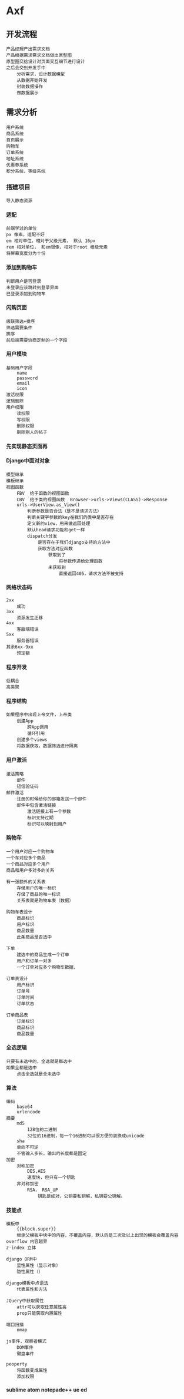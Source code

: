 # Axf

## 开发流程
    产品经理产出需求文档
    产品根据需求需求文档做出原型图
    原型图交给设计对页面交互细节进行设计
    之后会交到开发手中
        分析需求，设计数据模型
        从数据开始开发
        封装数据操作
        做数据展示

## 需求分析
    用户系统
    商品系统
    首页展示
    购物车
    订单系统
    地址系统
    优惠券系统
    积分系统，等级系统

### 搭建项目
    导入静态资源

#### 适配
    前端学过的单位
    px 像素，适配不好
    em 相对单位，相对于父级元素， 默认 16px
    rem 相对单位， 和em很像，相对于root 根级元素
    将屏幕宽度分为十份

#### 添加到购物车
    判断用户是否登录
    未登录应该跳转到登录界面
    已登录添加到购物车


#### 闪购页面
    级联筛选+排序
    筛选需要条件
    排序
    前后端需要协商定制的一个字段

#### 用户模块
    基础用户字段
        name
        password
        email
        icon
    激活权限
    逻辑删除
    用户权限
        读权限
        写权限
        删除权限
        删除别人的帖子

#### 先实现静态页面再


#### Django中面对对象
    模型继承
    模板继承
    视图函数
        FBV  给于函数的视图函数
        CBV  给予类的视图函数  Browser->urls->Views(CLASS)->Response
        urls->UserView.as_View()
            判断参数是否合法（是不是请求方法）
            判断关键字参数的key在我们的类中是否存在
            定义新的view，用来做返回处理
            默认head请求功能和get一样
            dispatch分发
                是否存在于我们django支持的方法中
                获取方法对应函数
                    获取到了
                        将参数传递给处理函数
                    未获取到
                        直接返回405，请求方法不被支持

#### 网络状态码
    2xx
        成功
    3xx
        资源发生迁移
    4xx
        客服端错误
    5xx
        服务器错误
    其余6xx-9xx
        预定额


#### 程序开发
    低耦合
    高类聚

#### 程序结构
    如果程序中出现上帝文件，上帝类
        创建App
            跨App调用
            循环引用
        创建多个views
        将数据获取，数据筛选进行隔离

#### 用户激活
    激活策略
        邮件
        短信验证码
    邮件激活
        注册的时候给你的邮箱发送一个邮件
        邮件中包含激活链接
            激活链接上有一个参数
            标识支持过期
            标识可以映射到用户

#### 购物车
    一个用户对应一个购物车
    一个车对应多个商品
    一个商品对应多个用户
    商品和用户多对多的关系

    有一张额外的关系表
        存储用户的唯一标识
        存储了商品的唯一标识
        关系表就是购物车表（数据）

    购物车表设计
        商品标识
        用户标识
        商品数量
        此条商品是否选中

    下单
        建选中的商品生成一个订单
        用户和订单一对多
        一个订单对应多个购物车数据，

    订单表设计
        用户标识
        订单号
        订单时间
        订单状态

    订单商品表
        订单标识
        商品标识
        商品数量

#### 全选逻辑
    只要有未选中的，全选就是都选中
    如果全都是选中
        点击全选就是全未选中

#### 算法
    编码
        base64
        urlencode
    摘要
        md5
            128位的二进制
            32位的16进制，每一个16进制可以很方便的装换成unicode
        sha
        单向不可逆
        不管输入多长，输出的长度都是固定
    加密
        对称加密
            DES,AES
            速度快，但只有一个钥匙
        非对称加密
            RSA， RSA_UP
                钥匙是成对，公钥要私钥解，私钥要公钥解。


#### 技能点
    模板中
        {{block.super}}
        继承父模板中块中的内容，不覆盖内容，默认的是三次及以上出现的模板会覆盖内容
    overflow 内容越界
    z-index 立体

    django ORM中
        显性属性（显示对象）
        隐性属性（）

    django模板中点语法
        代表属性和方法

    JQuery中获取属性
        attr可以获取任意属性高
        prop只能获取内置属性

    端口扫描
        nmap

    js事件，观察者模式
        DOM事件
        键盘事件

    peoperty
        将函数变成属性
        添加权限


#### sublime  atom   notepade++   ue   ed

